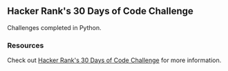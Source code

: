 ## Hacker Rank's 30 Days of Code Challenge

Challenges completed in Python.

### Resources

Check out [Hacker Rank's 30 Days of Code Challenge](https://www.hackerrank.com/domains/tutorials/30-days-of-code) for more information.
